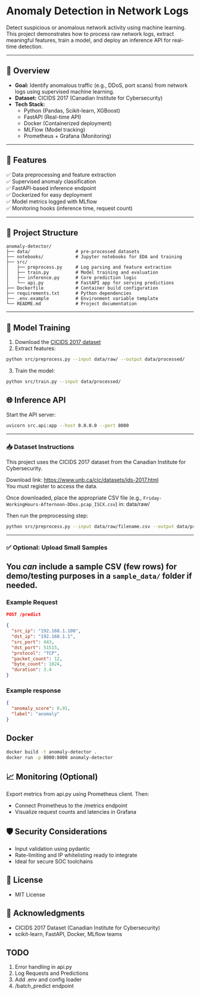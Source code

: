 # Anomaly Detection in Network Logs

Detect suspicious or anomalous network activity using machine learning. This project demonstrates how to process raw network logs, extract meaningful features, train a model, and deploy an inference API for real-time detection.

---

## 📌 Overview

- **Goal:** Identify anomalous traffic (e.g., DDoS, port scans) from network logs using supervised machine learning.
- **Dataset:** CICIDS 2017 (Canadian Institute for Cybersecurity)
- **Tech Stack:**
  - Python (Pandas, Scikit-learn, XGBoost)
  - FastAPI (Real-time API)
  - Docker (Containerized deployment)
  - MLFlow (Model tracking)
  - Prometheus + Grafana (Monitoring)

---

## 🚀 Features

✅ Data preprocessing and feature extraction  
✅ Supervised anomaly classification  
✅ FastAPI-based inference endpoint  
✅ Dockerized for easy deployment  
✅ Model metrics logged with MLflow  
✅ Monitoring hooks (inference time, request count)

---

## 📂 Project Structure
```plaintext
anomaly-detector/
├── data/                 # pre-processed datasets
├── notebooks/            # Jupyter notebooks for EDA and training
├── src/
│   ├── preprocess.py     # Log parsing and feature extraction
│   ├── train.py          # Model training and evaluation
│   ├── inference.py      # Core prediction logic
│   └── api.py            # FastAPI app for serving predictions
├── Dockerfile            # Container build configuration
├── requirements.txt      # Python dependencies
├── .env.example          # Environment variable template
└── README.md             # Project documentation
```

---

## 🧪 Model Training

1. Download the [CICIDS 2017 dataset](https://www.unb.ca/cic/datasets/ids-2017.html)
2. Extract features:

```bash
python src/preprocess.py --input data/raw/ --output data/processed/
```
3. Train the model:
```bash
python src/train.py --input data/processed/
```

## 🌐 Inference API
Start the API server:
```bash
uvicorn src.api:app --host 0.0.0.0 --port 8000
```

---

### 📥 Dataset Instructions

This project uses the CICIDS 2017 dataset from the Canadian Institute for Cybersecurity.

Download link: https://www.unb.ca/cic/datasets/ids-2017.html  
You must register to access the data.

Once downloaded, place the appropriate CSV file (e.g., `Friday-WorkingHours-Afternoon-DDos.pcap_ISCX.csv`) in: data/raw/

Then run the preprocessing step:
```bash
python src/preprocess.py --input data/raw/filename.csv --output data/processed/clean.csv
```

---

### ✅ Optional: Upload Small Samples
You *can* include a **sample CSV (few rows)** for demo/testing purposes in a `sample_data/` folder if needed.
---

### Example Request
```json
POST /predict

{
  "src_ip": "192.168.1.100",
  "dst_ip": "192.168.1.1",
  "src_port": 443,
  "dst_port": 51515,
  "protocol": "TCP",
  "packet_count": 12,
  "byte_count": 1024,
  "duration": 3.4
}
```

### Example response
```json
{
  "anomaly_score": 0.91,
  "label": "anomaly"
}
```

## Docker
```bash
docker build -t anomaly-detector .
docker run -p 8000:8000 anomaly-detector
```

## 📈 Monitoring (Optional)
Export metrics from api.py using Prometheus client. Then:
  - Connect Prometheus to the /metrics endpoint
  - Visualize request counts and latencies in Grafana

## 🛡 Security Considerations
  - Input validation using pydantic
  - Rate-limiting and IP whitelisting ready to integrate
  - Ideal for secure SOC toolchains

## 📖 License 
  - MIT License

## 🤝 Acknowledgments 
  - CICIDS 2017 Dataset (Canadian Institute for Cybersecurity)
  - scikit-learn, FastAPI, Docker, MLflow teams

## TODO
  1. Error handling in api.py
  2. Log Requests and Predictions
  3. Add .env and config loader
  4. /batch_predict endpoint

